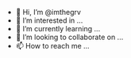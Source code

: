 - 👋 Hi, I’m @imthegrv
- 👀 I’m interested in ...
- 🌱 I’m currently learning ...
- 💞️ I’m looking to collaborate on ...
- 📫 How to reach me ...

<!---
imthegrv/imthegrv is a ✨ special ✨ repository because its `README.md` (this file) appears on your GitHub profile.
You can click the Preview link to take a look at your changes.
--->
